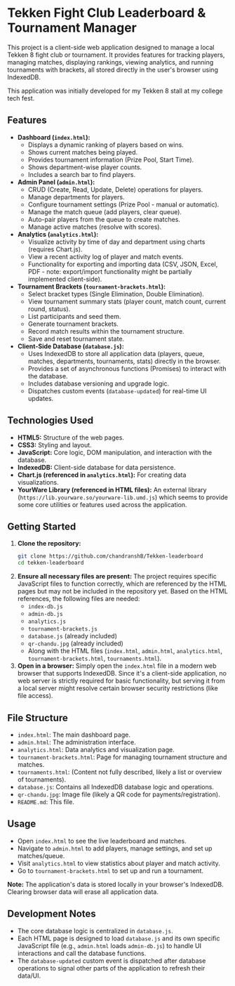 # Tekken Fight Club Leaderboard & Tournament Manager

This project is a client-side web application designed to manage a local Tekken 8 fight club or tournament. It provides features for tracking players, managing matches, displaying rankings, viewing analytics, and running tournaments with brackets, all stored directly in the user's browser using IndexedDB.

This application was initially developed for my Tekken 8 stall at my college tech fest.

## Features

*   **Dashboard (`index.html`):**
    *   Displays a dynamic ranking of players based on wins.
    *   Shows current matches being played.
    *   Provides tournament information (Prize Pool, Start Time).
    *   Shows department-wise player counts.
    *   Includes a search bar to find players.
*   **Admin Panel (`admin.html`):**
    *   CRUD (Create, Read, Update, Delete) operations for players.
    *   Manage departments for players.
    *   Configure tournament settings (Prize Pool - manual or automatic).
    *   Manage the match queue (add players, clear queue).
    *   Auto-pair players from the queue to create matches.
    *   Manage active matches (resolve with scores).
*   **Analytics (`analytics.html`):**
    *   Visualize activity by time of day and department using charts (requires Chart.js).
    *   View a recent activity log of player and match events.
    *   Functionality for exporting and importing data (CSV, JSON, Excel, PDF - note: export/import functionality might be partially implemented client-side).
*   **Tournament Brackets (`tournament-brackets.html`):**
    *   Select bracket types (Single Elimination, Double Elimination).
    *   View tournament summary stats (player count, match count, current round, status).
    *   List participants and seed them.
    *   Generate tournament brackets.
    *   Record match results within the tournament structure.
    *   Save and reset tournament state.
*   **Client-Side Database (`database.js`):**
    *   Uses IndexedDB to store all application data (players, queue, matches, departments, tournaments, stats) directly in the browser.
    *   Provides a set of asynchronous functions (Promises) to interact with the database.
    *   Includes database versioning and upgrade logic.
    *   Dispatches custom events (`database-updated`) for real-time UI updates.

## Technologies Used

*   **HTML5:** Structure of the web pages.
*   **CSS3:** Styling and layout.
*   **JavaScript:** Core logic, DOM manipulation, and interaction with the database.
*   **IndexedDB:** Client-side database for data persistence.
*   **Chart.js (referenced in `analytics.html`):** For creating data visualizations.
*   **YourWare Library (referenced in HTML files):** An external library (`https://lib.yourware.so/yourware-lib.umd.js`) which seems to provide some core utilities or features used across the application.

## Getting Started

1.  **Clone the repository:**
    ```bash
    git clone https://github.com/chandranshB/Tekken-leaderboard
    cd tekken-leaderboard
    ```
2.  **Ensure all necessary files are present:** The project requires specific JavaScript files to function correctly, which are referenced by the HTML pages but may not be included in the repository yet. Based on the HTML references, the following files are needed:
    *   `index-db.js`
    *   `admin-db.js`
    *   `analytics.js`
    *   `tournament-brackets.js`
    *   `database.js` (already included)
    *   `qr-chandu.jpg` (already included)
    *   Along with the HTML files (`index.html`, `admin.html`, `analytics.html`, `tournament-brackets.html`, `tournaments.html`).
3.  **Open in a browser:** Simply open the `index.html` file in a modern web browser that supports IndexedDB. Since it's a client-side application, no web server is strictly required for basic functionality, but serving it from a local server might resolve certain browser security restrictions (like file access).

## File Structure

*   `index.html`: The main dashboard page.
*   `admin.html`: The administration interface.
*   `analytics.html`: Data analytics and visualization page.
*   `tournament-brackets.html`: Page for managing tournament structure and matches.
*   `tournaments.html`: (Content not fully described, likely a list or overview of tournaments).
*   `database.js`: Contains all IndexedDB database logic and operations.
*   `qr-chandu.jpg`: Image file (likely a QR code for payments/registration).
*   `README.md`: This file.

## Usage

*   Open `index.html` to see the live leaderboard and matches.
*   Navigate to `admin.html` to add players, manage settings, and set up matches/queue.
*   Visit `analytics.html` to view statistics about player and match activity.
*   Go to `tournament-brackets.html` to set up and run a tournament.

**Note:** The application's data is stored locally in your browser's IndexedDB. Clearing browser data will erase all application data.

## Development Notes

*   The core database logic is centralized in `database.js`.
*   Each HTML page is designed to load `database.js` and its own specific JavaScript file (e.g., `admin.html` loads `admin-db.js`) to handle UI interactions and call the database functions.
*   The `database-updated` custom event is dispatched after database operations to signal other parts of the application to refresh their data/UI.
